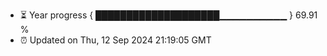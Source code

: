 - ⏳ Year progress { ████████████████████▁▁▁▁▁▁▁▁▁▁ } 69.91 %
- ⏰ Updated on Thu, 12 Sep 2024 21:19:05 GMT

